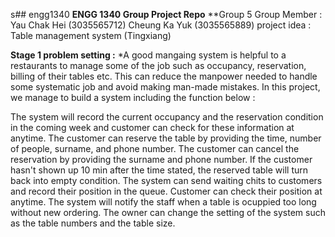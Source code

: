 s## engg1340
**ENGG 1340 Group Project Repo**
**Group 5
Group Member : Yau Chak Hei (3035565712)      Cheung Ka Yuk (3035565889)
project idea : Table management system (Tingxiang)

**Stage 1
problem setting :**
*A good mangaing system is helpful to a restaurants to manage some of the job such as occupancy, reservation, billing of their tables etc. This can reduce the manpower needed to handle some systematic job and avoid making man-made mistakes. In this project, we manage to build a system including the function below :

The system will record the current occupancy and the reservation condition in the coming week and customer can check for these information at anytime.
The customer can reserve the table by providing the time, number of people, surname, and phone number.
The customer can cancel the reservation by providing the surname and phone number.
If the customer hasn't shown up 10 min after the time stated, the reserved table will turn back into empty condition.
The system can send waiting chits to customers and record their position in the queue. Customer can check their position at anytime.
The system will notify the staff when a table is ocuppied too long without new ordering.
The owner can change the setting of the system such as the table numbers and the table size.
